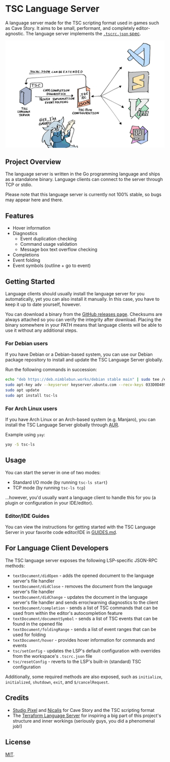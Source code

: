 # TSC Language Server

A language server made for the TSC scripting format used in games such as Cave
Story. It aims to be small, performant, and completely editor-agnostic. The
language server implements the [`.tscrc.json` spec][tscrc-spec].

![Diagram explaining how the language server works](.github/assets/diagram.png)

## Project Overview

The language server is written in the Go programming language and ships as a
standalone binary. Language clients can connect to the server through TCP or
stdio.

Please note that this language server is currently not 100% stable, so bugs may
appear here and there.

## Features

- Hover information
- Diagnostics
  - Event duplication checking
  - Command usage validation
  - Message box text overflow checking
- Completions
- Event folding
- Event symbols (outline + go to event)

## Getting Started

Language clients should usually install the language server for you
automatically, yet you can also install it manually. In this case, you have to
keep it up to date yourself, however.

You can download a binary from the [GitHub releases page][releases]. Checksums
are always attached so you can verify the integrity after download. Placing the
binary somewhere in your PATH means that language clients will be able to use it
without any additional steps.

### For Debian users

If you have Debian or a Debian-based system, you can use our Debian package
repository to install and update the TSC Language Server globally.

Run the following commands in succession:

```sh
echo "deb https://deb.nimblebun.works/debian stable main" | sudo tee /etc/apt/sources.list.d/nimblebun.list
sudo apt-key adv --keyserver keyserver.ubuntu.com --recv-keys 033D0D4895F432D1
sudo apt update
sudo apt install tsc-ls
```

### For Arch Linux users

If you have Arch Linux or an Arch-based system (e.g. Manjaro), you can install
the TSC Language Server globally through [AUR][aur-link].

Example using `yay`:

```sh
yay -S tsc-ls
```

## Usage

You can start the server in one of two modes:

- Standard I/O mode (by running `tsc-ls start`)
- TCP mode (by running `tsc-ls tcp`)

...however, you'd usually want a language client to handle this for you (a
plugin or configuration in your IDE/editor).

### Editor/IDE Guides

You can view the instructions for getting started with the TSC Language Server
in your favorite code editor/IDE in [GUIDES.md][language-client-guides].

## For Language Client Developers

The TSC language server exposes the following LSP-specific JSON-RPC methods:

- `textDocument/didOpen` - adds the opened document to the language server's
  file handler
- `textDocument/didClose` - removes the document from the language server's file
  handler
- `textDocument/didChange` - updates the document in the language server's file
  handler and sends error/warning diagnostics to the client
- `textDocument/completion` - sends a list of TSC commands that can be used from
  within the editor's autocompletion feature
- `textDocument/documentSymbol` - sends a list of TSC events that can be found
  in the opened file
- `textDocument/foldingRange` - sends a list of event ranges that can be used
  for folding
- `textDocument/hover` - provides hover information for commands and events
- `tsc/setConfig` - updates the LSP's default configuration with overrides from
  the workspace's `.tscrc.json` file
- `tsc/resetConfig` - reverts to the LSP's built-in (standard) TSC configuration

Additionally, some required methods are also exposed, such as `initialize`,
`initialized`, `shutdown`, `exit`, and `$/cancelRequest`.

## Credits

- [Studio Pixel][studio-pixel] and [Nicalis][nicalis] for Cave Story and the TSC
  scripting format
- The [Terraform Language Server][terraform-ls] for inspiring a big part of this
  project's structure and inner workings (seriously guys, you did a phenomenal
  job!)

## License

[MIT](https://github.com/nimblebun/tsc-language-server/blob/master/LICENSE).

[tscrc-spec]: https://docs.nimblebun.works/tscrc-json
[releases]: https://github.com/nimblebun/tsc-language-server/releases/latest
[studio-pixel]: https://studiopixel.jp/
[nicalis]: https://www.nicalis.com/
[terraform-ls]: https://github.com/hashicorp/terraform-ls
[language-client-guides]: https://github.com/nimblebun/tsc-language-server/blob/master/GUIDES.md
[aur-link]: https://aur.archlinux.org/packages/tsc-ls
